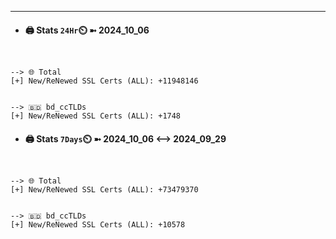 

---
- #### 🖨️ **Stats** `24Hr`⏲️ ➼ 2024_10_06
```console


--> 🌐 Total
[+] New/ReNewed SSL Certs (ALL): +11948146


--> 🇧🇩 bd_ccTLDs
[+] New/ReNewed SSL Certs (ALL): +1748

```

- #### 🖨️ **Stats** `7Days`⏲️ ➼ 2024_10_06 <--> 2024_09_29
```console


--> 🌐 Total
[+] New/ReNewed SSL Certs (ALL): +73479370


--> 🇧🇩 bd_ccTLDs
[+] New/ReNewed SSL Certs (ALL): +10578

```

